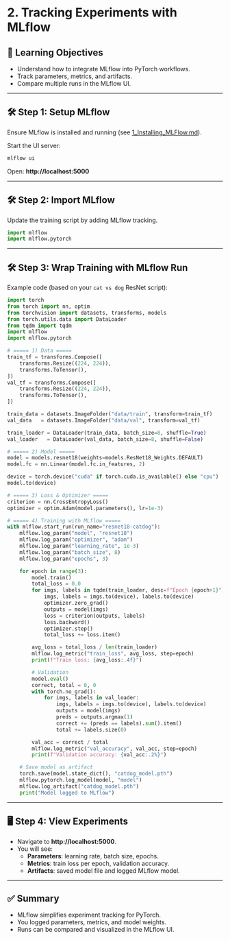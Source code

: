 # 2. Tracking Experiments with MLflow

## 🎯 Learning Objectives
- Understand how to integrate MLflow into PyTorch workflows.
- Track parameters, metrics, and artifacts.
- Compare multiple runs in the MLflow UI.

---

## 🛠 Step 1: Setup MLflow
Ensure MLflow is installed and running (see [1_Installing_MLFlow.md](./1_Installing_MLFlow.md)).

Start the UI server:
```bash
mlflow ui
```
Open: **http://localhost:5000**

---

## 🛠 Step 2: Import MLflow
Update the training script by adding MLflow tracking.

```python
import mlflow
import mlflow.pytorch
```

---

## 🛠 Step 3: Wrap Training with MLflow Run
Example code (based on your `cat vs dog` ResNet script):

```python
import torch
from torch import nn, optim
from torchvision import datasets, transforms, models
from torch.utils.data import DataLoader
from tqdm import tqdm
import mlflow
import mlflow.pytorch

# ===== 1) Data =====
train_tf = transforms.Compose([
    transforms.Resize((224, 224)),
    transforms.ToTensor(),
])
val_tf = transforms.Compose([
    transforms.Resize((224, 224)),
    transforms.ToTensor(),
])

train_data = datasets.ImageFolder("data/train", transform=train_tf)
val_data   = datasets.ImageFolder("data/val", transform=val_tf)

train_loader = DataLoader(train_data, batch_size=8, shuffle=True)
val_loader   = DataLoader(val_data, batch_size=8, shuffle=False)

# ===== 2) Model =====
model = models.resnet18(weights=models.ResNet18_Weights.DEFAULT)
model.fc = nn.Linear(model.fc.in_features, 2)

device = torch.device("cuda" if torch.cuda.is_available() else "cpu")
model.to(device)

# ===== 3) Loss & Optimizer =====
criterion = nn.CrossEntropyLoss()
optimizer = optim.Adam(model.parameters(), lr=1e-3)

# ===== 4) Training with MLflow =====
with mlflow.start_run(run_name="resnet18-catdog"):
    mlflow.log_param("model", "resnet18")
    mlflow.log_param("optimizer", "adam")
    mlflow.log_param("learning_rate", 1e-3)
    mlflow.log_param("batch_size", 8)
    mlflow.log_param("epochs", 3)

    for epoch in range(3):
        model.train()
        total_loss = 0.0
        for imgs, labels in tqdm(train_loader, desc=f"Epoch {epoch+1}"):
            imgs, labels = imgs.to(device), labels.to(device)
            optimizer.zero_grad()
            outputs = model(imgs)
            loss = criterion(outputs, labels)
            loss.backward()
            optimizer.step()
            total_loss += loss.item()

        avg_loss = total_loss / len(train_loader)
        mlflow.log_metric("train_loss", avg_loss, step=epoch)
        print(f"Train loss: {avg_loss:.4f}")

        # Validation
        model.eval()
        correct, total = 0, 0
        with torch.no_grad():
            for imgs, labels in val_loader:
                imgs, labels = imgs.to(device), labels.to(device)
                outputs = model(imgs)
                preds = outputs.argmax(1)
                correct += (preds == labels).sum().item()
                total += labels.size(0)

        val_acc = correct / total
        mlflow.log_metric("val_accuracy", val_acc, step=epoch)
        print(f"Validation accuracy: {val_acc:.2%}")

    # Save model as artifact
    torch.save(model.state_dict(), "catdog_model.pth")
    mlflow.pytorch.log_model(model, "model")
    mlflow.log_artifact("catdog_model.pth")
    print("Model logged to MLflow")
```

---

## 🖥 Step 4: View Experiments
- Navigate to **http://localhost:5000**.
- You will see:
  - **Parameters**: learning rate, batch size, epochs.
  - **Metrics**: train loss per epoch, validation accuracy.
  - **Artifacts**: saved model file and logged MLflow model.

---

## ✅ Summary
- MLflow simplifies experiment tracking for PyTorch.
- You logged parameters, metrics, and model weights.
- Runs can be compared and visualized in the MLflow UI.

